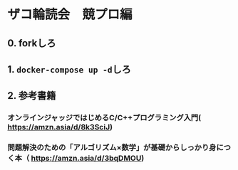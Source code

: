 # ザコ輪読会　競プロ編
## 0. forkしろ
## 1. `docker-compose up -d`しろ
## 2. 参考書籍
### オンラインジャッジではじめるC/C++プログラミング入門( https://amzn.asia/d/8k3SciJ)
### 問題解決のための「アルゴリズム×数学」が基礎からしっかり身につく本（ https://amzn.asia/d/3bqDMOU)
